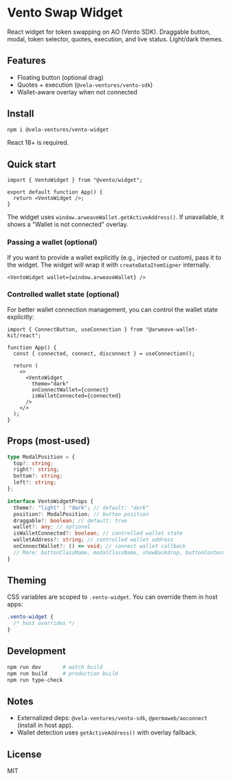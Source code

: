 # Vento Swap Widget

React widget for token swapping on AO (Vento SDK). Draggable button, modal, token selector, quotes, execution, and live status. Light/dark themes.

## Features

- Floating button (optional drag)
- Quotes + execution (`@vela-ventures/vento-sdk`)
- Wallet-aware overlay when not connected

## Install

```bash
npm i @vela-ventures/vento-widget
```

React 18+ is required.

## Quick start

```tsx
import { VentoWidget } from "@vento/widget";

export default function App() {
  return <VentoWidget />;
}
```

The widget uses `window.arweaveWallet.getActiveAddress()`. If unavailable, it shows a "Wallet is not connected" overlay.

### Passing a wallet (optional)

If you want to provide a wallet explicitly (e.g., injected or custom), pass it to the widget. The widget will wrap it with `createDataItemSigner` internally.

```tsx
<VentoWidget wallet={window.arweaveWallet} />
```

### Controlled wallet state (optional)

For better wallet connection management, you can control the wallet state explicitly:

```tsx
import { ConnectButton, useConnection } from "@arweave-wallet-kit/react";

function App() {
  const { connected, connect, disconnect } = useConnection();

  return (
    <>
      <VentoWidget
        theme="dark"
        onConnectWallet={connect}
        isWalletConnected={connected}
      />
    </>
  );
}
```

## Props (most-used)

```ts
type ModalPosition = {
  top?: string;
  right?: string;
  bottom?: string;
  left?: string;
};

interface VentoWidgetProps {
  theme?: "light" | "dark"; // default: "dark"
  position?: ModalPosition; // button position
  draggable?: boolean; // default: true
  wallet?: any; // optional
  isWalletConnected?: boolean; // controlled wallet state
  walletAddress?: string; // controlled wallet address
  onConnectWallet?: () => void; // connect wallet callback
  // More: buttonClassName, modalClassName, showBackdrop, buttonContent, onButtonClick, onModalClose
}
```

## Theming

CSS variables are scoped to `.vento-widget`. You can override them in host apps:

```css
.vento-widget {
  /* host overrides */
}
```

## Development

```bash
npm run dev       # watch build
npm run build     # production build
npm run type-check
```

## Notes

- Externalized deps: `@vela-ventures/vento-sdk`, `@permaweb/aoconnect` (install in host app).
- Wallet detection uses `getActiveAddress()` with overlay fallback.

## License

MIT
